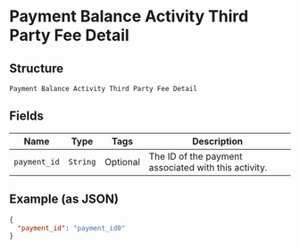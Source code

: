 
# Payment Balance Activity Third Party Fee Detail

## Structure

`Payment Balance Activity Third Party Fee Detail`

## Fields

| Name | Type | Tags | Description |
|  --- | --- | --- | --- |
| `payment_id` | `String` | Optional | The ID of the payment associated with this activity. |

## Example (as JSON)

```json
{
  "payment_id": "payment_id0"
}
```

